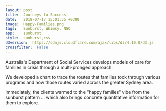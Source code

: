 ```yaml
---
layout: post
title:  Journeys to Success
date:   2018-07-17 15:01:35 +0300
image:  Happy-Families.png
tags:   Sunburst, Whimsy, NGO
app:    sunburst
style:  sunburst,css
d3version:  https://cdnjs.cloudflare.com/ajax/libs/d3/4.10.0/d3.js
crossfilter:  False
---
```


Australia's Department of Social Services develops models of care for families in crisis through a multi-pronged approach.

We developed a chart to trace the routes that families took through various programs and how those routes varied across the greater Sydney area.
 
 
Immediately, the clients warmed to the "happy families" vibe from the sunburst pattern ... which also brings concrete quantitative information for them to explore.
  

